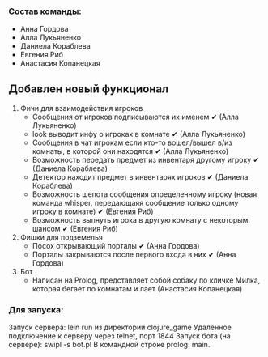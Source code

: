 ### Состав команды:

- Анна Гордова
- Алла Лукьяненко
- Даниела Кораблева
- Евгения Риб
- Анастасия Копанецкая
## Добавлен новый функционал
1. Фичи для взаимодействия игроков
   - Сообщения от игроков подписываются их именем ✔ (Алла Лукьяненко)
   - look выводит инфу о игроках в комнате ✔ (Алла Лукьяненко)
   - Сообщения в чат игрокам если кто-то вошел/вышел в/из комнаты, в которой они находятся ✔ (Алла Лукьяненко)
   - Возможность передать предмет из инвентаря другому игроку ✔ (Даниела Кораблева)
   - Детектор находит предмет в инвентарях игроков ✔ (Даниела Кораблева)
   - Возможность шепота сообщения определенному игроку (новая команда whisper, передающаяя сообщение только одному игроку в комнате) ✔ (Евгения Риб)
   - Возможность выпнуть игрока в другую комнату с некоторым шансом ✔ (Евгения Риб)
2. Фишки для подземелья
   - Посох открывающий порталы ✔ (Анна Гордова)
   - Порталы закрываются после первого входа в них ✔ (Анна Гордова)
3. Бот 
   - Написан на Prolog, представляет собой собаку по кличке Милка, которая бегает по комнатам и лает (Анастасия Копанецкая)
### Для запуска:
Запуск сервера: lein run из директории clojure_game
Удалённое подключение к серверу через telnet, порт 1844
Запуск бота (на сервере): swipl -s bot.pl
В командной строке prolog: main.